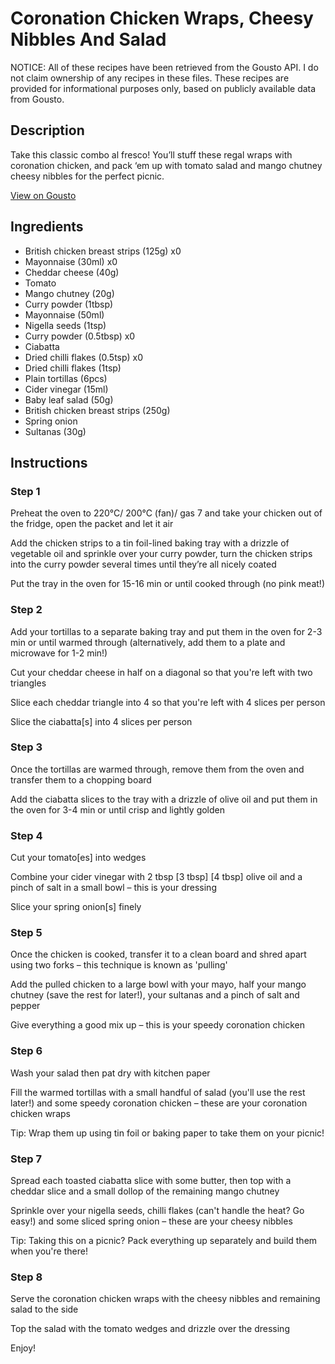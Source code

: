 # Coronation Chicken Wraps, Cheesy Nibbles And Salad

NOTICE: All of these recipes have been retrieved from the Gousto API. I do not claim ownership of any recipes in these files. These recipes are provided for informational purposes only, based on publicly available data from Gousto.

## Description

Take this classic combo al fresco! You’ll stuff these regal wraps with coronation chicken, and pack ‘em up with tomato salad and mango chutney cheesy nibbles for the perfect picnic.

[View on Gousto](https://www.gousto.co.uk/recipes/cookbook/coronation-chicken-wraps-cheesy-nibbles-and-salad)

## Ingredients

- British chicken breast strips (125g) x0
- Mayonnaise (30ml) x0
- Cheddar cheese (40g)
- Tomato
- Mango chutney (20g)
- Curry powder (1tbsp)
- Mayonnaise (50ml)
- Nigella seeds (1tsp)
- Curry powder (0.5tbsp) x0
- Ciabatta
- Dried chilli flakes (0.5tsp) x0
- Dried chilli flakes (1tsp)
- Plain tortillas (6pcs)
- Cider vinegar (15ml)
- Baby leaf salad (50g)
- British chicken breast strips (250g)
- Spring onion
- Sultanas (30g)

## Instructions


### Step 1

Preheat the oven to 220°C/ 200°C (fan)/ gas 7 and take your chicken out of the fridge, open the packet and let it air

Add the chicken strips to a tin foil-lined baking tray with a drizzle of vegetable oil and sprinkle over your curry powder, turn the chicken strips into the curry powder several times until they’re all nicely coated

Put the tray in the oven for 15-16 min or until cooked through (no pink meat!)


### Step 2

Add your tortillas to a separate baking tray and put them in the oven for 2-3 min or until warmed through (alternatively, add them to a plate and microwave for 1-2 min!)

Cut your cheddar cheese in half on a diagonal so that you're left with two triangles

Slice each cheddar triangle into 4 so that you're left with 4 slices per person

Slice the ciabatta[s] into 4<span class="text-danger"> </span>slices per person


### Step 3

Once the tortillas are warmed through, remove them from the oven and transfer them to a chopping board

Add the ciabatta slices to the tray with a drizzle of olive oil and put them in the oven for 3-4 min or until crisp and lightly golden


### Step 4

Cut your tomato[es]<span class="text-danger"> </span>into wedges

Combine your cider vinegar with 2 tbsp<span class="text-danger"> <span class="text-purple">[3 tbsp]</span> [4 tbsp] </span>olive oil and a pinch of salt in a small bowl – this is your dressing

Slice your spring onion[s] finely


### Step 5

Once the chicken is cooked, transfer it to a clean board and shred apart using two forks – this technique is known as 'pulling'

Add the pulled chicken to a large bowl with your mayo, half your mango chutney (save the rest for later!), your sultanas and a pinch of salt and pepper

Give everything a good mix up – this is your speedy coronation chicken


### Step 6

Wash your salad then pat dry with kitchen paper

Fill the warmed tortillas with a small handful of salad (you'll use the rest later!) and some speedy coronation chicken – these are your coronation chicken wraps

Tip: Wrap them up using tin foil or baking paper to take them on your picnic!


### Step 7

Spread each toasted ciabatta slice with some butter, then top with a cheddar slice and a small dollop of the remaining mango chutney

Sprinkle over your nigella seeds, chilli flakes (can't handle the heat? Go easy!) and some sliced spring onion – these are your cheesy nibbles

Tip: Taking this on a picnic? Pack everything up separately and build them when you're there!

### Step 8

Serve the coronation chicken wraps with the cheesy nibbles and remaining salad to the side

Top the salad with the tomato wedges and drizzle over the dressing

Enjoy!

